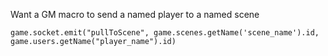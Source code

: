 Want a GM macro to send a named player to a named scene
```JS
game.socket.emit("pullToScene", game.scenes.getName('scene_name').id, game.users.getName("player_name").id)
```
